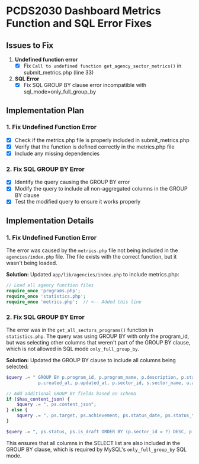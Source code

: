 # PCDS2030 Dashboard Metrics Function and SQL Error Fixes

## Issues to Fix

1. **Undefined function error**
   - [x] Fix `Call to undefined function get_agency_sector_metrics()` in submit_metrics.php (line 33)

2. **SQL Error**
   - [x] Fix SQL GROUP BY clause error incompatible with sql_mode=only_full_group_by

## Implementation Plan

### 1. Fix Undefined Function Error
- [x] Check if the metrics.php file is properly included in submit_metrics.php
- [x] Verify that the function is defined correctly in the metrics.php file
- [x] Include any missing dependencies

### 2. Fix SQL GROUP BY Error
- [x] Identify the query causing the GROUP BY error
- [x] Modify the query to include all non-aggregated columns in the GROUP BY clause
- [x] Test the modified query to ensure it works properly

## Implementation Details

### 1. Fix Undefined Function Error

The error was caused by the `metrics.php` file not being included in the `agencies/index.php` file. The file exists with the correct function, but it wasn't being loaded.

**Solution:**
Updated `app/lib/agencies/index.php` to include metrics.php:
```php
// Load all agency function files
require_once 'programs.php';
require_once 'statistics.php';
require_once 'metrics.php';  // <-- Added this line
```

### 2. Fix SQL GROUP BY Error

The error was in the `get_all_sectors_programs()` function in `statistics.php`. The query was using GROUP BY with only the program_id, but was selecting other columns that weren't part of the GROUP BY clause, which is not allowed in SQL mode `only_full_group_by`.

**Solution:**
Updated the GROUP BY clause to include all columns being selected:
```php
$query .= " GROUP BY p.program_id, p.program_name, p.description, p.start_date, p.end_date, 
            p.created_at, p.updated_at, p.sector_id, s.sector_name, u.agency_name";

// Add additional GROUP BY fields based on schema
if ($has_content_json) {
    $query .= ", ps.content_json";
} else {
    $query .= ", ps.target, ps.achievement, ps.status_date, ps.status_text";
}

$query .= ", ps.status, ps.is_draft ORDER BY (p.sector_id = ?) DESC, p.created_at DESC";
```

This ensures that all columns in the SELECT list are also included in the GROUP BY clause, which is required by MySQL's `only_full_group_by` SQL mode.
